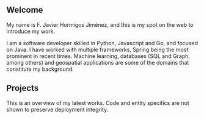 ## Welcome
My name is F. Javier Hormigos Jiménez, and this is my spot on the web to introduce my work.

I am a software developer skilled in Python, Javascript and Go, and focused on Java. I have worked with multiple frameworks, Spring being the most prominent in recent times. Machine learning, databases (SQL and Graph, among others) and geospatial applications are some of the domains that constitute my background.

## Projects
This is an overview of my latest works. Code and entity specifics are not shown to preserve deployment integrity.
